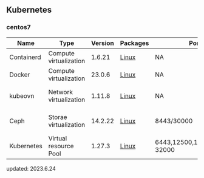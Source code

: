 ## Kubernetes

### centos7

| Name        | Type      | Version |  Packages   |  Ports    |     DNS   |   command  |      
| ------      | ------    | ------  | ------      |   -----   |    -----  |   -----   |
| Containerd  | Compute virtualization  | 1.6.21    | [Linux](https://containerd.io/docs/getting-started/)|            NA     |    NA   | init-env container |
|  Docker     | Compute virtualization  | 23.0.6    | [Linux](https://containerd.io/docs/getting-started/)|            NA     |    NA   | init-env container |
| kubeovn     | Network virtualization  | 1.11.8    | [Linux](https://docs.projectcalico.org/)            |             NA     |    NA   | init-network kubeovn |
| Ceph        | Storae virtualization   | 14.2.22   | [Linux](ceph.com)                                   |       8443/30000   |    NA   | init-storage ceph |
| Kubernetes  | Virtual resource Pool   | 1.27.3    | [Linux](https://docs.kubernetes.io/)                | 6443,12500,12501,30000-32000 | NA  | init-compute container |

updated: 2023.6.24
